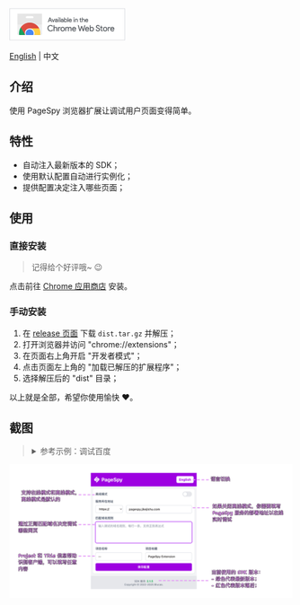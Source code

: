 [![Chrome Web Store](./webstore.png)](https://chromewebstore.google.com/detail/pagespy/kpfigmbgeedkgnjnlpilghiffepahlmk)

[English](./README.md) | 中文

## 介绍

使用 PageSpy 浏览器扩展让调试用户页面变得简单。

## 特性

- 自动注入最新版本的 SDK；
- 使用默认配置自动进行实例化；
- 提供配置决定注入哪些页面；

## 使用

### 直接安装

> 记得给个好评哦~ 😉

点击前往 [Chrome 应用商店](https://chromewebstore.google.com/detail/pagespy/kpfigmbgeedkgnjnlpilghiffepahlmk) 安装。

### 手动安装

1. 在 [release 页面](https://github.com/HuolalaTech/page-spy-extension/releases) 下载 `dist.tar.gz` 并解压；
2. 打开浏览器并访问 "chrome://extensions"；
3. 在页面右上角开启 "开发者模式"；
4. 点击页面左上角的 "加载已解压的扩展程序"；
5. 选择解压后的 "dist" 目录；

以上就是全部，希望你使用愉快 ❤️。

## 截图

<blockquote>
  <details>
    <summary>参考示例：调试百度</summary>
    <img src="./.github/assets/debug-baidu.png" />
  </details>
</blockquote>

<img src="./.github/assets/extension-zh.png" />
